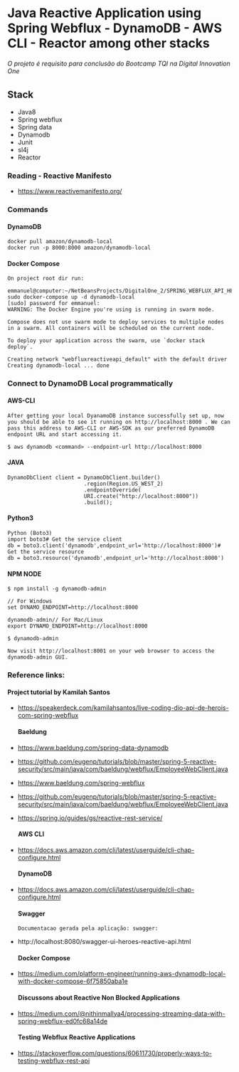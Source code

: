 
# Java Reactive Application using Spring Webflux - DynamoDB - AWS CLI - Reactor among other stacks
###### O projeto é requisito para conclusão do Bootcamp TQI na Digital Innovation One

## Stack 

  * Java8
  * Spring webflux
  * Spring data
  * Dynamodb
  * Junit
  * sl4j
  * Reactor


### Reading - Reactive Manifesto
+ https://www.reactivemanifesto.org/

### Commands
#### DynamoDB
    docker pull amazon/dynamodb-local
    docker run -p 8000:8000 amazon/dynamodb-local

#### Docker Compose
    On project root dir run:

    emmanuel@computer:~/NetBeansProjects/DigitalOne_2/SPRING_WEBFLUX_API_HEROES_EMM/WebFluxReactiveAPI$ sudo docker-compose up -d dynamodb-local
    [sudo] password for emmanuel:
    WARNING: The Docker Engine you're using is running in swarm mode.
    
    Compose does not use swarm mode to deploy services to multiple nodes in a swarm. All containers will be scheduled on the current node.
    
    To deploy your application across the swarm, use `docker stack deploy`.
    
    Creating network "webfluxreactiveapi_default" with the default driver
    Creating dynamodb-local ... done

### Connect to DynamoDB Local programmatically
#### AWS-CLI

    After getting your local DyanamoDB instance successfully set up, now you should be able to see it running on http://localhost:8000 . We can pass this address to AWS-CLI or AWS-SDK as our preferred DynamoDB endpoint URL and start accessing it.
    
    $ aws dynamodb <command> --endpoint-url http://localhost:8000
    
#### JAVA
    DynamoDbClient client = DynamoDbClient.builder()
                            .region(Region.US_WEST_2)
                            .endpointOverride(
                            URI.create("http://localhost:8000"))
                            .build();


#### Python3
    Python (Boto3)
    import boto3# Get the service client
    db = boto3.client('dynamodb',endpoint_url='http://localhost:8000')# Get the service resource
    db = boto3.resource('dynamodb',endpoint_url='http://localhost:8000')

#### NPM NODE
    $ npm install -g dynamodb-admin

    // For Windows
    set DYNAMO_ENDPOINT=http://localhost:8000
    
    dynamodb-admin// For Mac/Linux
    export DYNAMO_ENDPOINT=http://localhost:8000 

    $ dynamodb-admin
    
    Now visit http://localhost:8001 on your web browser to access the dynamodb-admin GUI.

### Reference links: 
#### Project tutorial by Kamilah Santos
+ https://speakerdeck.com/kamilahsantos/live-coding-dio-api-de-herois-com-spring-webflux
   
    #### Baeldung
+ https://www.baeldung.com/spring-data-dynamodb
+ https://github.com/eugenp/tutorials/blob/master/spring-5-reactive-security/src/main/java/com/baeldung/webflux/EmployeeWebClient.java
+ https://www.baeldung.com/spring-webflux
+ https://github.com/eugenp/tutorials/blob/master/spring-5-reactive-security/src/main/java/com/baeldung/webflux/EmployeeWebClient.java
+ https://spring.io/guides/gs/reactive-rest-service/

    #### AWS CLI
+ https://docs.aws.amazon.com/cli/latest/userguide/cli-chap-configure.html

    #### DynamoDB
+ https://docs.aws.amazon.com/cli/latest/userguide/cli-chap-configure.html
    
    #### Swagger
      Documentacao gerada pela aplicação: swagger: 
+ http://localhost:8080/swagger-ui-heroes-reactive-api.html

    #### Docker Compose
+ https://medium.com/platform-engineer/running-aws-dynamodb-local-with-docker-compose-6f75850aba1e

    #### Discussons about Reactive Non Blocked Applications
+ https://medium.com/@nithinmallya4/processing-streaming-data-with-spring-webflux-ed0fc68a14de

    #### Testing Webflux Reactive Applications
+ https://stackoverflow.com/questions/60611730/properly-ways-to-testing-webflux-rest-api